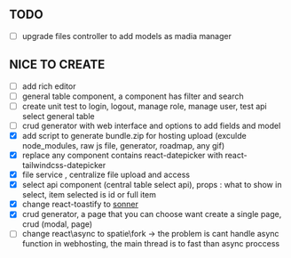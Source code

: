 ## TODO

-   [ ] upgrade files controller to add models as madia manager

## NICE TO CREATE

-   [ ] add rich editor
-   [ ] general table component, a component has filter and search
-   [ ] create unit test to login, logout, manage role, manage user, test api select general table
-   [ ] crud generator with web interface and options to add fields and model
-   [x] add script to generate bundle.zip for hosting upload (exculde node_modules, raw js file, generator, roadmap, any gif)
-   [x] replace any component contains react-datepicker with react-tailwindcss-datepicker
-   [x] file service , centralize file upload and access
-   [x] select api component (central table select api), props : what to show in select, item selected is id or full item
-   [x] change react-toastify to [sonner](https://github.com/emilkowalski/sonner)
-   [x] crud generator, a page that you can choose want create a single page, crud (modal, page)
-   [ ] change react\async to spatie\fork
        -> the problem is cant handle async function in webhosting, the main thread is to fast than async proccess
